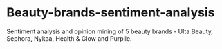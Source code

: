 # Beauty-brands-sentiment-analysis
Sentiment analysis and opinion mining of 5 beauty brands - Ulta Beauty, Sephora, Nykaa, Health &amp; Glow and Purplle.
